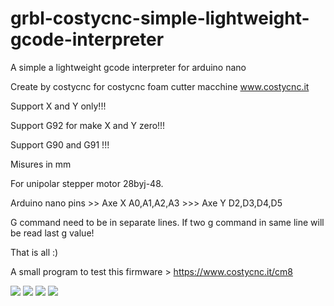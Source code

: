 # grbl-costycnc-simple-lightweight-gcode-interpreter
A simple a lightweight gcode interpreter for arduino nano

Create by costycnc for costycnc foam cutter macchine www.costycnc.it

Support X and Y only!!!

Support G92 for make X and Y zero!!!

Support G90 and G91 !!!

Misures in mm

For unipolar stepper motor 28byj-48.

Arduino nano pins >> Axe X  A0,A1,A2,A3 >>> Axe Y D2,D3,D4,D5 

G command need to be in separate lines. If two g command in same line will be read last g value!

That is all :)

A small program to test this firmware > https://www.costycnc.it/cm8

<img src="https://github.com/costycnc/grbl-costycnc-simple-lightweight-gcode-interpreter/blob/main/foto/8.jpg">

<img src="https://github.com/costycnc/grbl-costycnc-simple-lightweight-gcode-interpreter/blob/main/foto/8.jpg">

<img src="https://github.com/costycnc/grbl-costycnc-simple-lightweight-gcode-interpreter/blob/main/foto/8.jpg">


<img src="https://raw.githubusercontent.com/costycnc/W600-pico-lasergrbl-protocol-foto/main/foto/connect.jpg"> 


